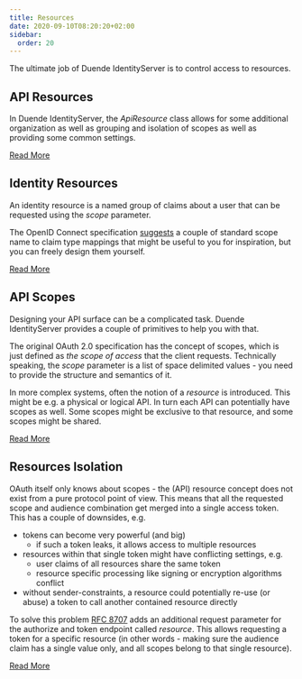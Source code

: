 ```yaml
---
title: Resources
date: 2020-09-10T08:20:20+02:00
sidebar:
  order: 20
---
```


The ultimate job of Duende IdentityServer is to control access to resources.

## API Resources

In Duende IdentityServer, the *ApiResource* class allows for some additional organization as well as grouping and
isolation of scopes as well as providing some common settings.

[Read More](/identityserver/v5/fundamentals/resources/api_resources)

## Identity Resources

An identity resource is a named group of claims about a user that can be requested using the *scope* parameter.

The OpenID Connect specification [suggests](https://openid.net/specs/openid-connect-core-1_0.html#scopeclaims) a couple
of standard
scope name to claim type mappings that might be useful to you for inspiration, but you can freely design them yourself.

[Read More](/identityserver/v5/fundamentals/resources/identity)

## API Scopes

Designing your API surface can be a complicated task. Duende IdentityServer provides a couple of primitives to help you
with that.

The original OAuth 2.0 specification has the concept of scopes, which is just defined as *the scope of access* that the
client requests.
Technically speaking, the *scope* parameter is a list of space delimited values - you need to provide the structure and
semantics of it.

In more complex systems, often the notion of a *resource* is introduced. This might be e.g. a physical or logical API.
In turn each API can potentially have scopes as well. Some scopes might be exclusive to that resource, and some scopes
might be shared.

[Read More](/identityserver/v5/fundamentals/resources/api_scopes)

## Resources Isolation

OAuth itself only knows about scopes - the (API) resource concept does not exist from a pure protocol point of view.
This means that all the requested scope and audience combination get merged into a single access token. This has a
couple of downsides, e.g.

* tokens can become very powerful (and big)
    * if such a token leaks, it allows access to multiple resources
* resources within that single token might have conflicting settings, e.g.
    * user claims of all resources share the same token
    * resource specific processing like signing or encryption algorithms conflict
* without sender-constraints, a resource could potentially re-use (or abuse) a token to call another contained resource
  directly

To solve this problem [RFC 8707](https://tools.ietf.org/html/rfc8707) adds an additional request parameter for the
authorize and token endpoint called *resource*. This allows requesting a token for a specific resource (in other words -
making sure the audience claim has a single value only, and all scopes belong to that single resource).

[Read More](/identityserver/v5/fundamentals/resources/isolation)